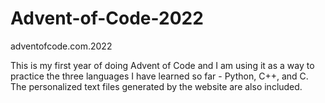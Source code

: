 # Advent-of-Code-2022
adventofcode.com.2022

This is my first year of doing Advent of Code and I am using it as a way to practice the three languages I have learned so far - Python, C++, and C.
The personalized text files generated by the website are also included.
